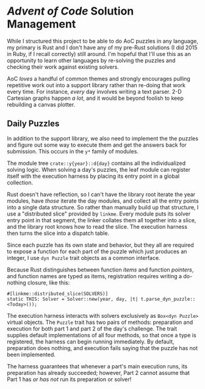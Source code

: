 # *Advent of Code* Solution Management

While I structured this project to be able to do AoC puzzles in any language, my
primary is Rust and I don't have any of my pre-Rust solutions (I did 2015 in
Ruby, if I recall correctly) still around. I'm hopeful that I'll use this as an
opportunity to learn other languages by re-solving the puzzles and checking
their work against existing solvers.

AoC *loves* a handful of common themes and strongly encourages pulling
repetitive work out into a support library rather than re-doing that work every
time. For instance, *every* day involves writing a text parser. 2-D Cartesian
graphs happen *a lot*, and it would be beyond foolish to keep rebuilding a
canvas plotter.

## Daily Puzzles

In addition to the support library, we also need to implement the the puzzles
and figure out some way to execute them and get the answers back for submission.
This occurs in the `y*` family of modules.

The module tree `crate::y{year}::d{day}` contains all the individualized solving
logic. When solving a day's puzzles, the leaf module can register itself with
the execution harness by placing its entry point in a global collection.

Rust doesn't have reflection, so I can't have the library root iterate the year
modules, have *those* iterate the day modules, and collect all the entry points
into a single data structure. So rather than manually build up that structure, I
use a "distributed slice" provided by `linkme`. Every module puts its solver
entry point in that segment, the linker collates them all together into a slice,
and the library root knows how to read the slice. The execution harness then
turns the slice into a dispatch table.

Since each puzzle has its own state and behavior, but they all are required to
expose a function for each part of the puzzle which just produces an integer, I
use `dyn Puzzle` trait objects as a common interface.

Because Rust distinguishes between function *items* and function *pointers*, and
function names are typed as items, registration requires writing a do-nothing
closure, like this:

```rust,ignore
#[linkme::distributed_slice(SOLVERS)]
static THIS: Solver = Solver::new(year, day, |t| t.parse_dyn_puzzle::<Today>());
```

The execution harness interacts with solvers exclusively as `Box<dyn Puzzle>`
virtual objects. The `Puzzle` trait has two pairs of methods: preparation and
execution for both part 1 and part 2 of the day's challenge. The trait supplies
default implementations of all four methods, so that once a type is registered,
the harness can begin running immediately. By default, preparation does nothing,
and execution fails saying that the puzzle has not been implemented.

The harness guarantees that whenever a part's main execution runs, its
preparation has already succeeded; however, Part 2 cannot assume that Part 1
has *or has not* run its preparation or solver!
